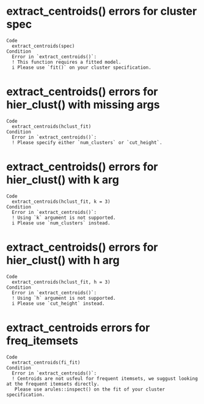 # extract_centroids() errors for cluster spec

    Code
      extract_centroids(spec)
    Condition
      Error in `extract_centroids()`:
      ! This function requires a fitted model.
      i Please use `fit()` on your cluster specification.

# extract_centroids() errors for hier_clust() with missing args

    Code
      extract_centroids(hclust_fit)
    Condition
      Error in `extract_centroids()`:
      ! Please specify either `num_clusters` or `cut_height`.

# extract_centroids() errors for hier_clust() with k arg

    Code
      extract_centroids(hclust_fit, k = 3)
    Condition
      Error in `extract_centroids()`:
      ! Using `k` argument is not supported.
      i Please use `num_clusters` instead.

# extract_centroids() errors for hier_clust() with h arg

    Code
      extract_centroids(hclust_fit, h = 3)
    Condition
      Error in `extract_centroids()`:
      ! Using `h` argument is not supported.
      i Please use `cut_height` instead.

# extract_centroids errors for freq_itemsets

    Code
      extract_centroids(fi_fit)
    Condition
      Error in `extract_centroids()`:
      ! Centroids are not usfeul for frequent itemsets, we suggust looking at the frequent itemsets directly.
       Please use arules::inspect() on the fit of your cluster specification.

